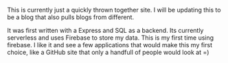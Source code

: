 This is currently just a quickly thrown together site. I will be updating this to be a blog that also pulls blogs from different.

It was first written with a Express and SQL as a backend. Its currently serverless and uses Firebase to store my data. This is my first time using firebase. I like it and see a few applications that would make this my first choice, like a GitHub site that only a handfull of people would look at =)




